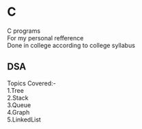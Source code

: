# C 

C programs<br>
For my personal refference<br>
Done in college according to college syllabus

## DSA

Topics Covered:-<br>
1.Tree<br>
2.Stack<br>
3.Queue<br>
4.Graph<br>
5.LinkedList
